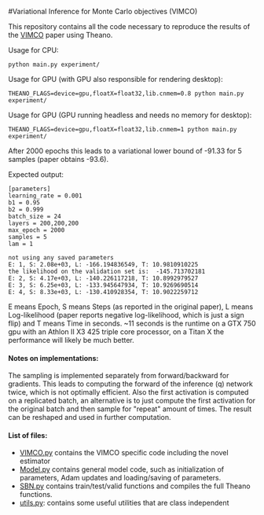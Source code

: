 #Variational Inference for Monte Carlo objectives (VIMCO)

This repository contains all the code necessary to reproduce the results of the [VIMCO](http://arxiv.org/abs/1602.06725) paper using Theano.

Usage for CPU:

```
python main.py experiment/
```

Usage for GPU (with GPU also responsible for rendering desktop):

```
THEANO_FLAGS=device=gpu,floatX=float32,lib.cnmem=0.8 python main.py experiment/
```

Usage for GPU (GPU running headless and needs no memory for desktop):

```
THEANO_FLAGS=device=gpu,floatX=float32,lib.cnmem=1 python main.py experiment/
```

After 2000 epochs this leads to a variational lower bound of -91.33 for 5 samples (paper obtains -93.6).

Expected output:

```
[parameters]
learning_rate = 0.001
b1 = 0.95
b2 = 0.999
batch_size = 24
layers = 200,200,200
max_epoch = 2000
samples = 5
lam = 1

not using any saved parameters
E: 1, S: 2.08e+03, L: -166.194836549, T: 10.9810910225
the likelihood on the validation set is:  -145.713702181
E: 2, S: 4.17e+03, L: -140.226117218, T: 10.8992979527
E: 3, S: 6.25e+03, L: -133.945647934, T: 10.9269690514
E: 4, S: 8.33e+03, L: -130.410928354, T: 10.9022259712
```

E means Epoch, S means Steps (as reported in the original paper), L means Log-likelihood (paper reports negative log-likelihood, which is just a sign flip) and T means Time in seconds. ~11 seconds is the runtime on a GTX 750 gpu with an Athlon II X3 425 triple core processor, on a Titan X the performance will likely be much better.

#### Notes on implementations:
The sampling is implemented separately from forward/backward for gradients. This leads to computing the forward of the inference (q) network twice, which is not optimally efficient. Also the first activation is computed on a replicated batch, an alternative is to just compute the first activation for the original batch and then sample for "repeat" amount of times. The result can be reshaped and used in further computation.


#### List of files:

- [VIMCO.py](VIMCO.py) contains the VIMCO specific code including the novel estimator
- [Model.py](Model.py) contains general model code, such as initialization of parameters, Adam updates and loading/saving of parameters.
- [SBN.py](SBN.py) contains train/test/valid functions and compiles the full Theano functions.
- [utils.py](utils.py): contains some useful utilities that are class independent
